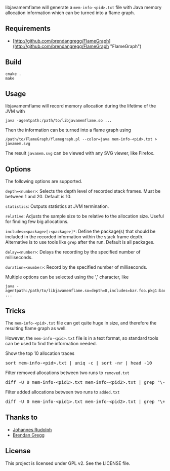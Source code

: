 libjavamemflame will generate a `mem-info-<pid>.txt` file with Java memory allocation information which can be turned into a flame graph.

## Requirements

* [http://github.com/brendangregg/FlameGraph](http://github.com/brendangregg/FlameGraph "FlameGraph")

## Build

	cmake .
	make

## Usage

libjavamemflame will record memory allocation during the lifetime of the JVM with

	java -agentpath:/path/to/libjavamemflame.so ...

Then the information can be turned into a flame graph using

	/path/to/FlameGraph/flamegraph.pl --color=java mem-info-<pid>.txt > javamem.svg

The result `javamem.svg` can be viewed with any SVG viewer, like Firefox.

## Options

The following options are supported.

`depth=<number>`: Selects the depth level of recorded stack frames. Must be between 1 and 20. Default is 10.

`statistics`: Outputs statistics at JVM termination.

`relative`: Adjusts the sample size to be relative to the allocation size. Useful for finding few big allocations.

`includes=<package>[:<package>]*`: Define the package(s) that should be included in the recorded information within the
stack frame depth. Alternative is to use tools like `grep` after the run. Default is all packages.

`delay=<number>`: Delays the recording by the specified number of milliseconds.

`duration=<number>`: Record by the specified number of milliseconds.

Multiple options can be selected using the ',' character, like

	java -agentpath:/path/to/libjavamemflame.so=depth=8,includes=bar.foo.pkg1:bar.foo.pkg2 ...

## Tricks

The `mem-info-<pid>.txt` file can get quite huge in size, and therefore the resulting flame graph as well.

However, the `mem-info-<pid>.txt` file is in a text format, so standard tools can be used to
find the information needed.

Show the top 10 allocation traces

<pre>
sort mem-info-&lt;pid&gt;.txt | uniq -c | sort -nr | head -10
</pre>

Filter removed allocations between two runs to ```removed.txt```

<pre>
diff -U 0 mem-info-&lt;pid1&gt;.txt mem-info-&lt;pid2&gt;.txt | grep "\-java" | cut -c 2- > removed.txt
</pre>

Filter added allocations between two runs to ```added.txt```

<pre>
diff -U 0 mem-info-&lt;pid1&gt;.txt mem-info-&lt;pid2&gt;.txt | grep "\+java" | cut -c 2- > added.txt
</pre>


## Thanks to

* [Johannes Rudolph](http://github.com/jrudolph "Johannes Rudolph")
* [Brendan Gregg](http://github.com/brendangregg "Brendan Gregg")

## License

This project is licensed under GPL v2. See the LICENSE file.
